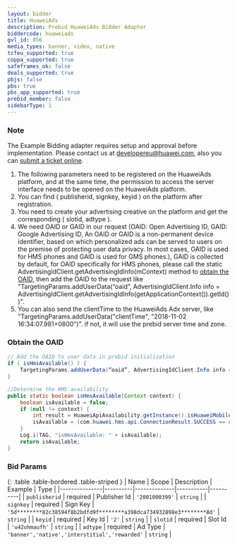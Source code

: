 ```yaml
---
layout: bidder
title: HuaweiAds
description: Prebid HuaweiAds Bidder Adapter
biddercode: huaweiads
gvl_id: 856
media_types: banner, video, native
tcfeu_supported: true
coppa_supported: true
safeframes_ok: false
deals_supported: true
pbjs: false
pbs: true
pbs_app_supported: true
prebid_member: false
sidebarType: 1
---
```


### Note

The Example Bidding adapter requires setup and approval before implementation. Please contact us at <developereu@huawei.com>, also you can [submit a ticket online](https://developer.huawei.com/consumer/en/support/feedback/#/).

1. The following parameters need to be registered on the HuaweiAds platform, and at the same time, the permission to access the server interface needs to be opened on the HuaweiAds platform.
2. You can find ( publisherid, signkey, keyid ) on the platform after registration.
3. You need to create your advertising creative on the platform and get the corresponding ( slotid, adtype ).
4. We need OAID or GAID in our request (OAID: Open Advertising ID, GAID: Google Advertising ID, An OAID or GAID is a non-permanent device identifier, based on which personalized ads can be served to users on the premise of protecting user data privacy. In most cases, OAID is used for HMS phones and GAID is used for GMS phones.), GAID is collected by default, for OAID specifically for HMS phones, please call the static AdvertisingIdClient.getAdvertisingIdInfo(mContext) method to [obtain the OAID](https://developer.huawei.com/consumer/en/doc/development/HMSCore-Guides/identifier-service-obtaining-oaid-sdk-0000001050064988), then add the OAID to the request like "TargetingParams.addUserData(“oaid”, AdvertisingIdClient.Info info = AdvertisingIdClient.getAdvertisingIdInfo(getApplicationContext()).getId())".
5. You can also send the clientTime to the HuaweiAds Adx server, like "TargetingParams.addUserData("clientTime", "2018-11-02 16:34:07.981+0800")". if not, it will use the prebid server time and zone.

### Obtain the OAID

```java
// Add the OAID to user data in prebid initialization
if ( isHmsAvailable() ) {
    TargetingParams.addUserData(“oaid”, AdvertisingIdClient.Info info = AdvertisingIdClient.getAdvertisingIdInfo(getApplicationContext()).getId());
}

//Determine the HMS availability
public static boolean isHmsAvailable(Context context) {
    boolean isAvailable = false;
    if (null != context) {
        int result = HuaweiApiAvailability.getInstance().isHuaweiMobileServicesAvailable(context);
        isAvailable = (com.huawei.hms.api.ConnectionResult.SUCCESS == result);
    }
    Log.i(TAG, "isHmsAvailable: " + isAvailable);
    return isAvailable;
}
```

### Bid Params

{: .table .table-bordered .table-striped }
| Name          | Scope    | Description  | Example   | Type     |
|---------------|----------|--------------|-----------|----------|
| `publisherid` | required | Publisher Id | `'2001000399'` | `string` |
| `signkey` | required | Sign Key | `'5d********82c38594f8b2bdfd9f********a398dca734932898e3********8d'` | `string` |
| `keyid` | required | Key Id | `'2'` | `string` |
| `slotid` | required | Slot Id | `'u42ohmaufh'` | `string` |
| `adtype` | required | Ad Type | `'banner','native','interstitial','rewarded'` | `string` |
